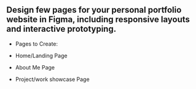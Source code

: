 ## Design few pages for your personal portfolio website in Figma, including responsive layouts and interactive prototyping.

* Pages to Create:

* Home/Landing Page

* About Me Page

* Project/work showcase Page